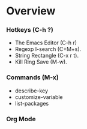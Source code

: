 # Overview

### Hotkeys (C-h ?)
* The Emacs Editor (C-h r)
* Regexp I-search (C+M+s).
* String Rectangle (C-x r t).
* Kill Ring Save (M-w).

### Commands (M-x)
* describe-key
* customize-variable
* list-packages

### Org Mode

